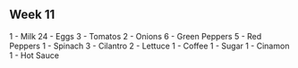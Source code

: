 ## Week 11
1 - Milk
24 - Eggs
3 - Tomatos
2 - Onions
6 - Green Peppers
5 - Red Peppers
1 - Spinach
3 - Cilantro
2 - Lettuce
1 - Coffee
1 - Sugar
1 - Cinamon
1 - Hot Sauce
